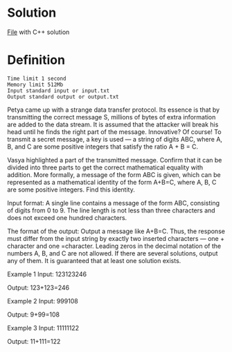 # Solution

[File](../task_j.cpp) with C++ solution

# Definition

    Time limit 1 second
    Memory limit 512Mb
    Input standard input or input.txt
    Output standard output or output.txt

Petya came up with a strange data transfer protocol. Its essence is that by transmitting the correct message
S, millions of bytes of extra information are added to the data stream. It is assumed that the attacker will break his head until he finds the right part of the message. Innovative? Of course!
To transmit a secret message, a key is used — a string of digits ABC, where A, B, and C are some positive integers that satisfy the ratio A + B = C.

Vasya highlighted a part of the transmitted message. Confirm that it can be divided into three parts to get the correct mathematical equality with addition.
More formally, a message of the form ABC is given, which can be represented as a mathematical identity of the form A+B=C, where A, B, C are some positive integers. Find this identity.

Input format:
A single line contains a message of the form ABC, consisting of digits from 0 to 9. The line length is not less than three characters and does not exceed one hundred characters.

The format of the output:
Output a message like A+B=C. Thus, the response must differ from the input string by exactly two inserted characters — one + character and one =character. Leading zeros in the decimal notation of the numbers A, B, and C
are not allowed.
If there are several solutions, output any of them. It is guaranteed that at least one solution exists.

Example 1
Input:
123123246

Output:
123+123=246

Example 2
Input:
999108

Output:
9+99=108

Example 3
Input:
11111122

Output:
11+111=122
